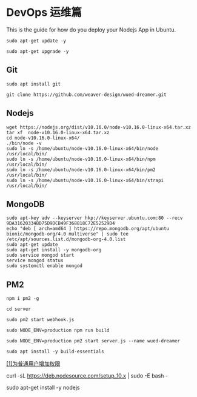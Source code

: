 # DevOps 运维篇

This is the guide for how do you deploy your Nodejs App in Ubuntu.

``` linux
sudo apt-get update -y

sudo apt-get upgrade -y
```

## Git

``` linux
sudo apt install git
```

``` git
git clone https://github.com/weaver-design/wued-dreamer.git
```

## Nodejs

``` linux
wget https://nodejs.org/dist/v10.16.0/node-v10.16.0-linux-x64.tar.xz
tar xf  node-v10.16.0-linux-x64.tar.xz
cd node-v10.16.0-linux-x64/
./bin/node -v
sudo ln -s /home/ubuntu/node-v10.16.0-linux-x64/bin/node /usr/local/bin/
sudo ln -s /home/ubuntu/node-v10.16.0-linux-x64/bin/npm  /usr/local/bin/
sudo ln -s /home/ubuntu/node-v10.16.0-linux-x64/bin/pm2  /usr/local/bin/
sudo ln -s /home/ubuntu/node-v10.16.0-linux-x64/bin/strapi  /usr/local/bin/
```

## MongoDB

``` linux
sudo apt-key adv --keyserver hkp://keyserver.ubuntu.com:80 --recv 9DA31620334BD75D9DCB49F368818C72E52529D4
echo "deb [ arch=amd64 ] https://repo.mongodb.org/apt/ubuntu bionic/mongodb-org/4.0 multiverse" | sudo tee /etc/apt/sources.list.d/mongodb-org-4.0.list
sudo apt-get update
sudo apt-get install -y mongodb-org
sudo service mongod start
service mongod status
sudo systemctl enable mongod
```

## PM2

``` npm
npm i pm2 -g
```

``` npm
cd server

sudo pm2 start webhook.js

sudo NODE_ENV=production npm run build

sudo NODE_ENV=production pm2 start server.js --name wued-dreamer
```

```
sudo apt install -y build-essentials
```

[[1]为普通用户增加权限](https://bbs.aliyun.com/simple/t334024.html)

curl -sL https://deb.nodesource.com/setup_10.x | sudo -E bash -

sudo apt-get install -y nodejs
